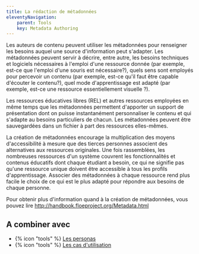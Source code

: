 ```yaml
---
title: La rédaction de métadonnées
eleventyNavigation:
    parent: Tools
    key: Metadata Authoring
---
```


Les auteurs de contenu peuvent utiliser les métadonnées pour renseigner les besoins auquel une source d'information peut
s'adapter. Les métadonnées peuvent servir à décrire, entre autre, les besoins techniques et logiciels nécessaires à
l'emploi d'une ressource donnée (par exemple, est-ce que l'emploi d'une souris est nécessaire?), quels sens sont
employés pour percevoir un contenu (par exemple, est-ce qu'il faut être capable d'écouter le contenu?), quel mode
d'apprentissage est adapté (par exemple, est-ce une ressource essentiellement visuelle ?).

Les ressources éducatives libres (REL) et autres ressources employées en même temps que les métadonnées permettent
d'apporter un support de présentation dont on puisse instantanément personnaliser le contenu et qui s'adapte au besoins
particuliers de chacun. Les métadonnées peuvent être sauvegardées dans un fichier à part des ressources elles-mêmes.

La création de métadonnées encourage la multiplication des moyens d'accessibilité à mesure que des tierces personnes
associent des alternatives aux ressources originales. Une fois rassemblées, les nombreuses ressources d'un système
couvrent les fonctionnalités et contenus éducatifs dont chaque étudiant a besoin, ce qui ne signifie pas qu'une
ressource unique doivent être accessible à tous les profils d'apprentissage. Associer des métadonnées à chaque ressource
rend plus facile le choix de ce qui est le plus adapté pour répondre aux besoins de chaque personne.

Pour obtenir plus d'information quand à la création de métadonnées, vous pouvez lire
<http://handbook.floeproject.org/Metadata.html>

## A combiner avec

* {% icon "tools" %} [Les personas](../../outils/les-personas/)
* {% icon "tools" %} [Les cas d'utilisation](../../outils/les-cas-dutilisation/)
